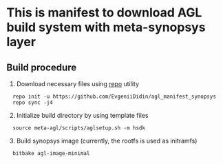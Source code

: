 # This is manifest to download AGL build system with meta-synopsys layer

## Build procedure
1. Download necessary files using [repo](https://source.android.com/setup/downloading#installing-repo) utility
```
  repo init -u https://github.com/EvgeniiDidin/agl_manifest_synopsys
  repo sync -j4 
```
2. Initialize build directory by using template files
```
  source meta-agl/scripts/aglsetup.sh -m hsdk
```
3. Build synopsys image (currently, the rootfs is used as initramfs)
```
  bitbake agl-image-minimal
```
